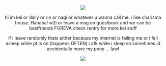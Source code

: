 <p align="center">
<img src="https://imgur.com/oaM5Oni.png">
</p>
<p align="center">
hi im kei or dally or rin or nagi or whatever u wanna call me. i like charisma house. Hahaha! w2i or leave a msg on guestbook and we can be bestfriends FOREVA check rentry for more kei stuff
</p>

<p align="center">
if i leave randomly thats either because my internet is failing me or i fell asleep while pt is on (happens OFTEN) i afk while i sleep so sometimes id accidentally move my pony ... lawl
</p>

<p align="center">
<img src="https://imgur.com/FoD5K0G.png"></p>
